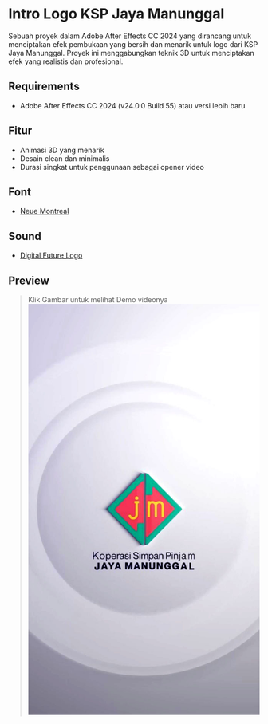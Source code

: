 # Intro Logo KSP Jaya Manunggal
Sebuah proyek dalam Adobe After Effects CC 2024 yang dirancang untuk menciptakan efek pembukaan yang bersih dan menarik untuk logo dari KSP Jaya Manunggal. Proyek ini menggabungkan teknik 3D untuk menciptakan efek yang realistis dan profesional.

## Requirements
- Adobe After Effects CC 2024 (v24.0.0 Build 55) atau versi lebih baru

## Fitur
- Animasi 3D yang menarik
- Desain clean dan minimalis
- Durasi singkat untuk penggunaan sebagai opener video

## Font
- [Neue Montreal](https://befonts.com/neue-montreal-font-family.html)

## Sound
- [Digital Future Logo](https://elements.envato.com/digital-future-logo-R4XFDLF)

## Preview
> Klik Gambar untuk melihat Demo videonya
[![Preview Logo](/Assets/Preview/Preview-Logo.jpg)](https://www.instagram.com/p/C52sT60oJXZ/)